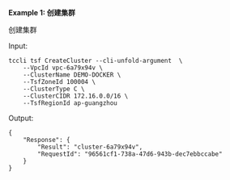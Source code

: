 **Example 1: 创建集群**

创建集群

Input: 

```
tccli tsf CreateCluster --cli-unfold-argument  \
    --VpcId vpc-6a79x94v \
    --ClusterName DEMO-DOCKER \
    --TsfZoneId 100004 \
    --ClusterType C \
    --ClusterCIDR 172.16.0.0/16 \
    --TsfRegionId ap-guangzhou
```

Output: 
```
{
    "Response": {
        "Result": "cluster-6a79x94v",
        "RequestId": "96561cf1-738a-47d6-943b-dec7ebbccabe"
    }
}
```

